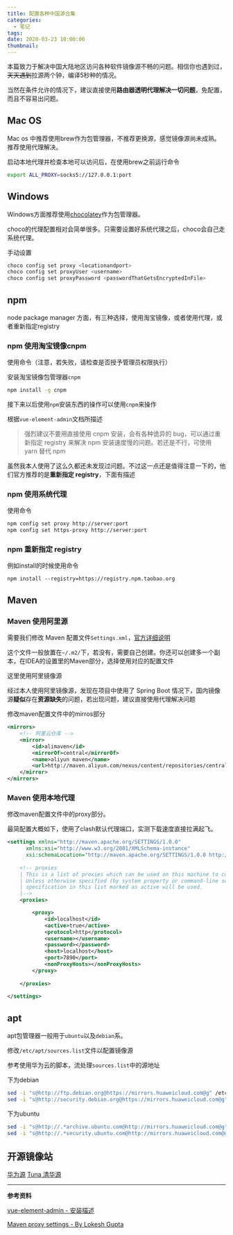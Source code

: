 ```yaml
---
title: 配置各种中国源合集
categories:
  - 笔记
tags:
date: 2020-03-23 10:00:00
thumbnail:
---
```


本篇致力于解决中国大陆地区访问各种软件镜像源不畅的问题。相信你也遇到过，~~天天遇到~~拉源两个钟，编译5秒种的情况。

当然在条件允许的情况下，建议直接使用**路由器透明代理解决一切问题**，免配置，而且不容易出问题。

<!--more-->

## Mac OS

Mac os 中推荐使用brew作为包管理器，不推荐更换源，感觉镜像源尚未成熟。推荐使用代理解决。

启动本地代理并检查本地可以访问后，在使用brew之前运行命令

```bash
export ALL_PROXY=socks5://127.0.0.1:port
```

## Windows

Windows方面推荐使用[chocolatey](https://chocolatey.org)作为包管理器。

choco的代理配置相对会简单很多。只需要设置好系统代理之后，choco会自己走系统代理。

手动设置

```bash
choco config set proxy <locationandport>
choco config set proxyUser <username>
choco config set proxyPassword <passwordThatGetsEncryptedInFile>
```

## npm

node package manager 方面，有三种选择，使用淘宝镜像，或者使用代理，或者重新指定registry

### npm 使用淘宝镜像cnpm

使用命令（注意，若失败，请检查是否授予管理员权限执行）

安装淘宝镜像包管理器`cnpm`

```bash
npm install -g cnpm
```

接下来以后使用`npm`安装东西的操作可以使用`cnpm`来操作

根据`vue-element-admin`文档所描述

>强烈建议不要用直接使用 cnpm 安装，会有各种诡异的 bug，可以通过重新指定 registry 来解决 npm 安装速度慢的问题。若还是不行，可使用 yarn 替代 npm

虽然我本人使用了这么久都还未发现过问题。不过这一点还是值得注意一下的，他们官方推荐的是**重新指定 registry**，下面有描述

### npm 使用系统代理

使用命令

```bash
npm config set proxy http://server:port
npm config set https-proxy http://server:port
```

### npm 重新指定 registry

例如install的时候使用命令

```
npm install --registry=https://registry.npm.taobao.org
```

## Maven

### Maven 使用阿里源

需要我们修改 Maven 配置文件`Settings.xml`，[官方详细说明](https://maven.apache.org/settings.html)

这个文件一般放置在`~/.m2/`下，若没有，需要自己创建。你还可以创建多一个副本，在IDEA的设置里的Maven部分，选择使用对应的配置文件

这里使用阿里镜像源

经过本人使用阿里镜像源，发现在项目中使用了 Spring Boot 情况下，国内镜像源**疑似**存在**资源缺失**的问题，若出现问题，建议直接使用代理解决问题

修改maven配置文件中的mirros部分

```xml
<mirrors>
    <!-- 阿里云仓库 -->
    <mirror>
        <id>alimaven</id>
        <mirrorOf>central</mirrorOf>
        <name>aliyun maven</name>
        <url>http://maven.aliyun.com/nexus/content/repositories/central/</url>
    </mirror>
</mirrors>
```

### Maven 使用本地代理

修改maven配置文件中的proxy部分。

最简配置大概如下，使用了clash默认代理端口，实测下载速度直接拉满起飞。

```xml
<settings xmlns="http://maven.apache.org/SETTINGS/1.0.0"
      xmlns:xsi="http://www.w3.org/2001/XMLSchema-instance"
      xsi:schemaLocation="http://maven.apache.org/SETTINGS/1.0.0 http://maven.apache.org/xsd/settings-1.0.0.xsd">
 
    <!-- proxies
    | This is a list of proxies which can be used on this machine to connect to the network.
    | Unless otherwise specified (by system property or command-line switch), the first proxy
    | specification in this list marked as active will be used.
    |-->
    <proxies>

        <proxy>
            <id>localhost</id>
            <active>true</active>
            <protocol>http</protocol>
            <username></username>
            <password></password>
            <host>localhost</host>
            <port>7890</port>
            <nonProxyHosts></nonProxyHosts>
        </proxy>
       
    </proxies>
 
</settings>
```

## apt

apt包管理器一般用于`ubuntu`以及`debian`系。

修改`/etc/apt/sources.list`文件以配置镜像源

参考使用华为云的脚本，流处理`sources.list`中的源地址

下为debian

```bash
sed -i "s@http://ftp.debian.org@https://mirrors.huaweicloud.com@g" /etc/apt/sources.list
sed -i "s@http://security.debian.org@https://mirrors.huaweicloud.com@g" /etc/apt/sources.list 
```

下为ubuntu

```bash
sed -i "s@http://.*archive.ubuntu.com@http://mirrors.huaweicloud.com@g" /etc/apt/sources.list
sed -i "s@http://.*security.ubuntu.com@http://mirrors.huaweicloud.com@g" /etc/apt/sources.list 
```

## 开源镜像站

[华为源](https://mirrors.huaweicloud.com/)
[Tuna 清华源](https://mirrors.tuna.tsinghua.edu.cn)

---
**参考资料**

[vue-element-admin - 安装描述](https://panjiachen.gitee.io/vue-element-admin-site/zh/guide/#%E5%8A%9F%E8%83%BD)

[Maven proxy settings - By Lokesh Gupta](https://howtodoinjava.com/maven/maven-proxy-settings/)

